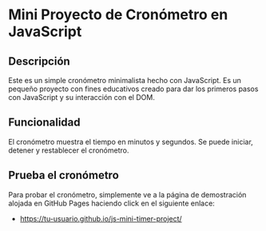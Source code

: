 # Mini Proyecto de Cronómetro en JavaScript

## Descripción

Este es un simple cronómetro minimalista hecho con JavaScript. Es un pequeño proyecto con fines educativos creado para dar los primeros pasos con JavaScript y su interacción con el DOM.

## Funcionalidad

El cronómetro muestra el tiempo en minutos y segundos. Se puede iniciar, detener y restablecer el cronómetro.

## Prueba el cronómetro

Para probar el cronómetro, simplemente ve a la página de demostración alojada en GitHub Pages haciendo click en el siguiente enlace:

* https://tu-usuario.github.io/js-mini-timer-project/
